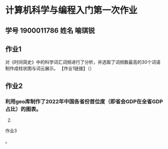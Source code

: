 # 计算机科学与编程入门第一次作业
## 学号 1900011786  姓名 喻琪锐  


## 作业1
对《时间简史》中的科学词汇词频进行了分析，并选取了词频数最高的30个词语制作成柱状图与词云展示。
【作业1链接】（）


## 作业2
### 利用geo库制作了2022年中国各省份首位度（即省会GDP在全省GDP占比）的图表。


2.


作业3

。
